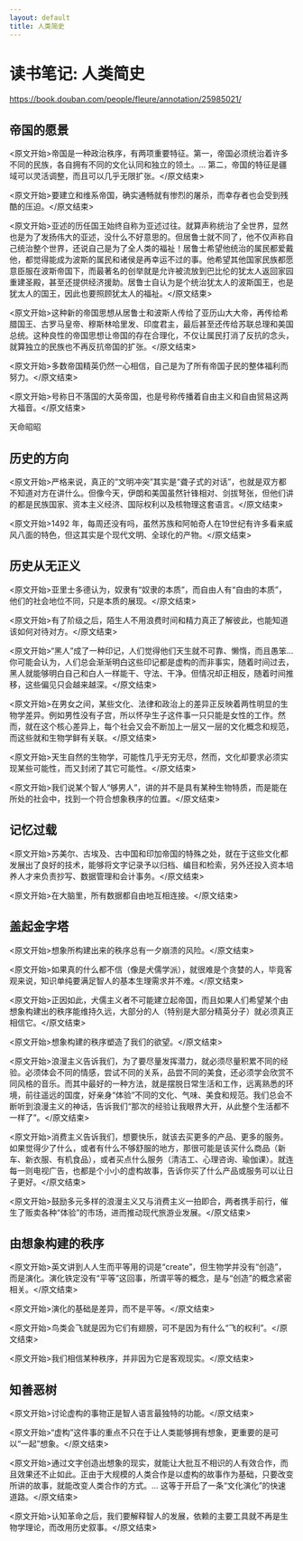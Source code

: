 ```yaml
---
layout: default
title: 人类简史
---
```


# 读书笔记: 人类简史

<https://book.douban.com/people/fleure/annotation/25985021/>
## 帝国的愿景

<原文开始>帝国是一种政治秩序，有两项重要特征。第一，帝国必须统治着许多不同的民族，各自拥有不同的文化认同和独立的领土。... 第二，帝国的特征是疆域可以灵活调整，而且可以几乎无限扩张。</原文结束>

<原文开始>要建立和维系帝国，确实通畅就有惨烈的屠杀，而幸存者也会受到残酷的压迫。</原文结束>


<原文开始>亚述的历任国王始终自称为亚述过往。就算声称统治了全世界，显然也是为了发扬伟大的亚述，没什么不好意思的。但居鲁士就不同了，他不仅声称自己统治整个世界，还说自己是为了全人类的福祉！居鲁士希望他统治的属民都爱戴他，都觉得能成为波斯的属民和诸侯是再幸运不过的事。他希望其他国家民族都愿意臣服在波斯帝国下，而最著名的创举就是允许被流放到巴比伦的犹太人返回家园重建圣殿，甚至还提供经济援助。居鲁士自认为是个统治犹太人的波斯国王，也是犹太人的国王，因此也要照顾犹太人的福祉。</原文结束>

<原文开始>这种新的帝国思想从居鲁士和波斯人传给了亚历山大大帝，再传给希腊国王、古罗马皇帝、穆斯林哈里发、印度君主，最后甚至还传给苏联总理和美国总统。这种良性的帝国思想让帝国的存在合理化，不仅让属民打消了反抗的念头，就算独立的民族也不再反抗帝国的扩张。</原文结束>

<原文开始>多数帝国精英仍然一心相信，自己是为了所有帝国子民的整体福利而努力。</原文结束>

<原文开始>号称日不落国的大英帝国，也是号称传播着自由主义和自由贸易这两大福音。</原文结束>

天命昭昭


## 历史的方向

<原文开始>严格来说，真正的“文明冲突”其实是“聋子式的对话”，也就是双方都不知道对方在讲什么。但像今天，伊朗和美国虽然针锋相对、剑拔弩张，但他们讲的都是民族国家、资本主义经济、国际权利以及核物理这套语言。</原文结束>

<原文开始>1492 年，每周还没有吗，虽然苏族和阿帕奇人在19世纪有许多看来威风八面的特色，但这其实是个现代文明、全球化的产物。</原文结束>


## 历史从无正义

<原文开始>亚里士多德认为，奴隶有“奴隶的本质”，而自由人有“自由的本质”，他们的社会地位不同，只是本质的展现。</原文结束>

<原文开始>有了阶级之后，陌生人不用浪费时间和精力真正了解彼此，也能知道该如何对待对方。</原文结束>

<原文开始>“黑人”成了一种印记，人们觉得他们天生就不可靠、懒惰，而且愚笨... 你可能会认为，人们总会渐渐明白这些印记都是虚构的而非事实，随着时间过去，黑人就能够明白自己和白人一样能干、守法、干净。但情况却正相反，随着时间推移，这些偏见只会越来越深。</原文结束>

<原文开始>在男女之间，某些文化、法律和政治上的差异正反映着两性明显的生物学差异。例如男性没有子宫，所以怀孕生子这件事一只只能是女性的工作。然而，就在这个核心差异上，每个社会又会不断加上一层又一层的文化概念和规范，而这些就和生物学鲜有关联。</原文结束>

<原文开始>天生自然的生物学，可能性几乎无穷无尽，然而，文化却要求必须实现某些可能性，而又封闭了其它可能性。</原文结束>

<原文开始>我们说某个智人“够男人”，讲的并不是具有某种生物特质，而是能在所处的社会中，找到一个符合想象秩序的位置。</原文结束>


## 记忆过载

<原文开始>苏美尔、古埃及、古中国和印加帝国的特殊之处，就在于这些文化都发展出了良好的技术，能够将文字记录予以归档、编目和检索，另外还投入资本培养人才来负责抄写、数据管理和会计事务。</原文结束>

<原文开始>在大脑里，所有数据都自由地互相连接。</原文结束>


## 盖起金字塔

<原文开始>想象所构建出来的秩序总有一夕崩溃的风险。</原文结束>

<原文开始>如果真的什么都不信（像是犬儒学派），就很难是个贪婪的人，毕竟客观来说，知识单纯要满足智人的基本生理需求并不难。</原文结束>

<原文开始>正因如此，犬儒主义者不可能建立起帝国，而且如果人们希望某个由想象构建出的秩序能维持久远，大部分的人（特别是大部分精英分子）就必须真正相信它。</原文结束>

<原文开始>想象构建的秩序塑造了我们的欲望。</原文结束>

<原文开始>浪漫主义告诉我们，为了要尽量发挥潜力，就必须尽量积累不同的经验。必须体会不同的情感，尝试不同的关系，品尝不同的美食，还必须学会欣赏不同风格的音乐。而其中最好的一种方法，就是摆脱日常生活和工作，远离熟悉的环境，前往遥远的国度，好亲身“体验”不同的文化、气味、美食和规范。我们总会不断听到浪漫主义的神话，告诉我们“那次的经验让我眼界大开，从此整个生活都不一样了”。</原文结束>

<原文开始>消费主义告诉我们，想要快乐，就该去买更多的产品、更多的服务。如果觉得少了什么，或者有什么不够舒服的地方，那很可能是该买什么商品（新车、新衣服、有机食品），或者买点什么服务（清洁工、心理咨询、瑜伽课）。就连每一则电视广告，也都是个小小的虚构故事，告诉你买了什么产品或服务可以让日子更好。</原文结束>

<原文开始>鼓励多元多样的浪漫主义又与消费主义一拍即合，两者携手前行，催生了贩卖各种“体验”的市场，进而推动现代旅游业发展。</原文结束>
## 由想象构建的秩序

<原文开始>英文讲到人人生而平等用的词是“create”，但生物学并没有“创造”，而是演化。演化铁定没有“平等”这回事，所谓平等的概念，是与“创造”的概念紧密相关。</原文结束>

<原文开始>演化的基础是差异，而不是平等。</原文结束>

<原文开始>鸟类会飞就是因为它们有翅膀，可不是因为有什么“飞的权利”。</原文结束>

<原文开始>我们相信某种秩序，并非因为它是客观现实。</原文结束>
## 知善恶树

<原文开始>讨论虚构的事物正是智人语言最独特的功能。</原文结束>

<原文开始>“虚构”这件事的重点不只在于让人类能够拥有想象，更重要的是可以“一起”想象。</原文结束>

<原文开始>通过文字创造出想象的现实，就能让大批互不相识的人有效合作，而且效果还不止如此。正由于大规模的人类合作是以虚构的故事作为基础，只要改变所讲的故事，就能改变人类合作的方式。... 这等于开启了一条“文化演化”的快速道路。</原文结束>

<原文开始>认知革命之后，我们要解释智人的发展，依赖的主要工具就不再是生物学理论，而改用历史叙事。</原文结束>

